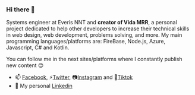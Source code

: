 ### Hi there 👋

Systems engineer at Everis NNT and **creator of Vida MRR**, a personal project dedicated to help other developers to increase their technical skills in web design, web development, problems solving, and more. My main programming languages/platforms are: FireBase, Node.js, Azure, Javascript, C# and Kotlin.

You can follow me in the next sites/platforms where I constantly publish new content 😊

- 📫 [Facebook](https://www.facebook.com/jean.am27/ "Vida MRR Blog"), ⚡[Twitter](https://www.twitter.com/azabache_jean "Twitter profile"), 📷[Instagram](https://www.instagram.com/jeanazabachem/ "Instagram account") and 🎵[Tiktok](https://www.tiktok.com/@jeanam_7 "Tiktok profile")
- 💼 My personal [Linkedin](https://www.linkedin.com/in/jean-azabache-medina/ "Linkedin profile")
